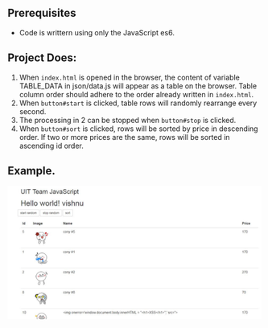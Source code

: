 ## Prerequisites

- Code is writtern using only the JavaScript es6.

## Project Does:

1. When `index.html` is opened in the browser, the content of variable TABLE_DATA in json/data.js will appear as a table on the browser. Table column order should adhere to the order already written in `index.html`.
2. When `button#start` is clicked, table rows will randomly rearrange every second.
3. The processing in 2 can be stopped when `button#stop` is clicked.
4. When `button#sort` is clicked, rows will be sorted by price in descending order. If two or more prices are the same, rows will be sorted in ascending id order.

## Example.

![Alt text](/image/project-image.JPG?raw=true "project image")
